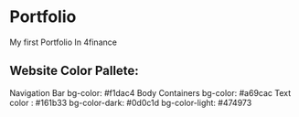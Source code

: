 # Portfolio
My first Portfolio In 4finance


## Website Color Pallete:

Navigation Bar bg-color: #f1dac4
Body Containers bg-color: #a69cac
Text color : #161b33
bg-color-dark: #0d0c1d
bg-color-light: #474973